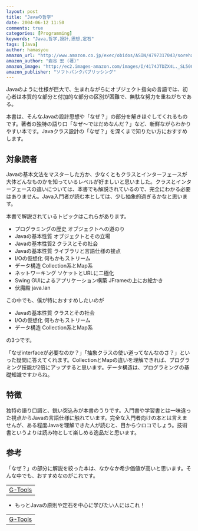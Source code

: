 ```yaml
---
layout: post
title: "Javaの哲学"
date: 2004-06-12 11:50
comments: true
categories: [Programming]
keywords: "Java,哲学,設計,思想,定石"
tags: [Java]
author: hamasyou
amazon_url: "http://www.amazon.co.jp/exec/obidos/ASIN/4797317043/sorehabooks-22"
amazon_author: "岩谷 宏 (著)"
amazon_image: "http://ec2.images-amazon.com/images/I/4174JTDZX4L._SL500_AA300_.jpg"
amazon_publisher: "ソフトバンクパブリッシング"
---
```


Javaのように仕様が巨大で、生まれながらにオブジェクト指向の言語では、初心者は本質的な部分と付加的な部分の区別が困難で、無駄な努力を重ねがちである。

本書は、そんなJavaの設計思想や「なぜ？」の部分を解きほぐしてくれるものです。著者の独特の語り口「なぜ〜ではだめなんだ？」など、新鮮ながらわかりやすい本です。Javaクラス設計の「なぜ？」を深くまで知りたい方におすすめします。


<!-- more -->

<h2>対象読者</h2>

Javaの基本文法をマスターした方か、少なくともクラスとインターフェースが大体どんなものかを知っているレベルが好ましいと思いました。クラスとインターフェースの違いについては、本書でも解説されているので、完全にわかる必要はありません。Java入門者が読む本としては、少し抽象的過ぎるかなと思います。

本書で解説されているトピックはこれらがあります。

<ul><li>プログラミングの歴史 オブジェクトへの道のり</li><li>Javaの基本性質 オブジェクトとその立場</li><li>Javaの基本性質2 クラスとその社会</li><li>Javaの基本性質 ライブラリと言語仕様の接点</li><li>I/Oの仮想化 何もかもストリーム</li><li>データ構造 Collection系とMap系</li><li>ネットワーキング ソケットとURLに二極化</li><li>Swing GUIによるアプリケーション構築 JFrameの上にお絵かき</li><li>伏魔殿 java.lan</li></ul>

この中でも、僕が特におすすめしたいのが

<ul><li>Javaの基本性質 クラスとその社会</li><li>I/Oの仮想化 何もかもストリーム</li><li>データ構造 Collection系とMap系</li></ul>

の3つです。

「なぜinterfaceが必要なのか？」「抽象クラスの使い道ってなんなのさ？」といった疑問に答えてくれます。CollectionとMapの違いを理解できれば、プログラミング技能が2倍にアップすると思います。データ構造は、プログラミングの基礎知識ですからね。

<h2>特徴</h2>

独特の語り口調と、鋭い突込みが本書のうりです。入門書や学習書とは一味違った視点からJavaの言語仕様に触れています。完全な入門者向けの本とは言えませんが、ある程度Javaを理解できた人が読むと、目からウロコでしょう。技術書というよりは読み物として楽しめる逸品だと思います。

<h2>参考</h2>

「なぜ？」の部分に解説を絞った本は、なかなか希少価値が高いと思います。そんな中でも、おすすめなのがこれです。

<div class="rakuten"><table width="400" border="0" cellpadding="5"><tr><td colspan="2"><a href="http://www.amazon.co.jp/exec/obidos/ASIN/4774113611/sorehabooks-22/" rel="external nofollow">G-Tools</a></font><br /></td></tr></table></div>

+ もっとJavaの原則や定石を中心に学びたい人にはこれ！

<div class="rakuten"><table width="400" border="0" cellpadding="5"><tr><td colspan="2"><a href="http://www.amazon.co.jp/exec/obidos/ASIN/4894711877/sorehabooks-22/" rel="external nofollow">G-Tools</a></font><br /></td></tr></table></div>









